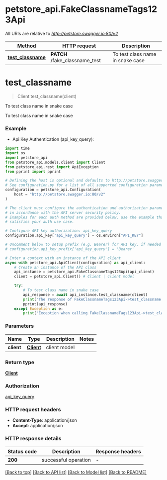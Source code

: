# petstore_api.FakeClassnameTags123Api

All URIs are relative to *http://petstore.swagger.io:80/v2*

Method | HTTP request | Description
------------- | ------------- | -------------
[**test_classname**](FakeClassnameTags123Api.md#test_classname) | **PATCH** /fake_classname_test | To test class name in snake case


# **test_classname**
> Client test_classname(client)

To test class name in snake case

To test class name in snake case

### Example

* Api Key Authentication (api_key_query):
```python
import time
import os
import petstore_api
from petstore_api.models.client import Client
from petstore_api.rest import ApiException
from pprint import pprint

# Defining the host is optional and defaults to http://petstore.swagger.io:80/v2
# See configuration.py for a list of all supported configuration parameters.
configuration = petstore_api.Configuration(
    host = "http://petstore.swagger.io:80/v2"
)

# The client must configure the authentication and authorization parameters
# in accordance with the API server security policy.
# Examples for each auth method are provided below, use the example that
# satisfies your auth use case.

# Configure API key authorization: api_key_query
configuration.api_key['api_key_query'] = os.environ["API_KEY"]

# Uncomment below to setup prefix (e.g. Bearer) for API key, if needed
# configuration.api_key_prefix['api_key_query'] = 'Bearer'

# Enter a context with an instance of the API client
async with petstore_api.ApiClient(configuration) as api_client:
    # Create an instance of the API class
    api_instance = petstore_api.FakeClassnameTags123Api(api_client)
    client = petstore_api.Client() # Client | client model

    try:
        # To test class name in snake case
        api_response = await api_instance.test_classname(client)
        print("The response of FakeClassnameTags123Api->test_classname:\n")
        pprint(api_response)
    except Exception as e:
        print("Exception when calling FakeClassnameTags123Api->test_classname: %s\n" % e)
```



### Parameters

Name | Type | Description  | Notes
------------- | ------------- | ------------- | -------------
 **client** | [**Client**](Client.md)| client model | 

### Return type

[**Client**](Client.md)

### Authorization

[api_key_query](../README.md#api_key_query)

### HTTP request headers

 - **Content-Type**: application/json
 - **Accept**: application/json

### HTTP response details
| Status code | Description | Response headers |
|-------------|-------------|------------------|
**200** | successful operation |  -  |

[[Back to top]](#) [[Back to API list]](../README.md#documentation-for-api-endpoints) [[Back to Model list]](../README.md#documentation-for-models) [[Back to README]](../README.md)

